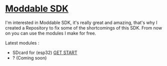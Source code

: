 # [Moddable SDK](https://github.com/Moddable-OpenSource/moddable)

I'm interested in Moddable SDK, it's really great and amazing, that's why I created a Repository to fix some of the shortcomings of this SDK. From now on you can use the modules I make for free.

Latest modules :
  - SDcard for (esp32) [GET START](https://github.com/salarizadi/moddable-sdk/blob/main/Modules/SD/GET_START.md)
  - ? (Coming soon)
